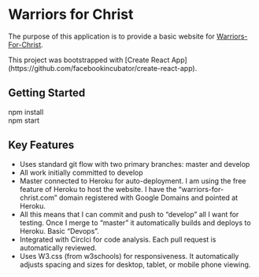 <h1>Warriors for Christ</h1>
<p>
    The purpose of this application is to provide a basic website for <a href="http://www.warriors-for-christ.com">Warriors-For-Christ</a>.
</P>
<p>
    This project was bootstrapped with [Create React App](https://github.com/facebookincubator/create-react-app).
</p>

<h2>Getting Started</h2>
npm install<br/>
npm start

<h2>Key Features</h2>
<ul>
    <li>Uses standard git flow with two primary branches: master and develop</li>
    <li>All work initially committed to develop</li>
    <li>Master connected to Heroku for auto-deployment.  I am using the free feature of Heroku to host the website.  I have the “warriors-for-christ.com” domain registered with Google Domains and pointed at Heroku.</li>
    <li>All this means that I can commit and push to “develop” all I want for testing.  Once I merge to “master” it automatically builds and deploys to Heroku.  Basic “Devops”.</li>
    <li>Integrated with Circlci for code analysis.  Each pull request is automatically reviewed.</li>
    <li>Uses W3.css (from w3schools) for responsiveness.  It automatically adjusts spacing and sizes for desktop, tablet, or mobile phone viewing.</li>
</ul>

